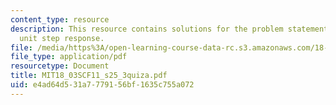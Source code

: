 ```yaml
---
content_type: resource
description: This resource contains solutions for the problem statements related to
  unit step response.
file: /media/https%3A/open-learning-course-data-rc.s3.amazonaws.com/18-03sc-differential-equations-fall-2011/e4ad64d531a7779156bf1635c755a072_MIT18_03SCF11_s25_3quiza.pdf
file_type: application/pdf
resourcetype: Document
title: MIT18_03SCF11_s25_3quiza.pdf
uid: e4ad64d5-31a7-7791-56bf-1635c755a072
---
```

